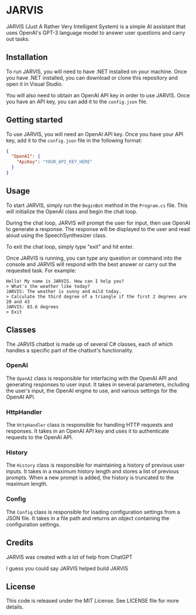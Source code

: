 
# JARVIS

JARVIS (Just A Rather Very Intelligent System) is a simple AI assistant that uses OpenAI's GPT-3 language model to answer user questions and carry out tasks.

## Installation

To run JARVIS, you will need to have .NET installed on your machine. Once you have .NET installed, you can download or clone this repository and open it in Visual Studio.

You will also need to obtain an OpenAI API key in order to use JARVIS. Once you have an API key, you can add it to the `config.json` file.

## Getting started

To use JARVIS, you will need an OpenAI API key. Once you have your API key, add it to the `config.json` file in the following format:

```json
{
  "OpenAI": {
    "ApiKey": "YOUR_API_KEY_HERE"
  }
}
```

## Usage

To start JARVIS, simply run the `BeginBot` method in the `Program.cs` file. This will initialize the OpenAI class and begin the chat loop.

During the chat loop, JARVIS will prompt the user for input, then use OpenAI to generate a response. The response will be displayed to the user and read aloud using the SpeechSynthesizer class.

To exit the chat loop, simply type "exit" and hit enter.

Once JARVIS is running, you can type any question or command into the console and JARVIS will respond with the best answer or carry out the requested task. For example:

```
Hello! My name is JARVIS. How can I help you?
> What's the weather like today?
JARVIS: The weather is sunny and mild today.
> Calculate the third degree of a triangle if the first 2 degrees are 20 and 43
JARVIS: 83.6 degrees
> Exit
```

## Classes

The JARVIS chatbot is made up of several C# classes, each of which handles a specific part of the chatbot's functionality.

### OpenAI

The `OpenAI` class is responsible for interfacing with the OpenAI API and generating responses to user input. It takes in several parameters, including the user's input, the OpenAI engine to use, and various settings for the OpenAI API.

### HttpHandler

The `HttpHandler` class is responsible for handling HTTP requests and responses. It takes in an OpenAI API key and uses it to authenticate requests to the OpenAI API.

### History

The `History` class is responsible for maintaining a history of previous user inputs. It takes in a maximum history length and stores a list of previous prompts. When a new prompt is added, the history is truncated to the maximum length.

### Config

The `Config` class is responsible for loading configuration settings from a JSON file. It takes in a file path and returns an object containing the configuration settings.

## Credits

JARVIS was created with a lot of help from ChatGPT

I guess you could say JARVIS helped build JARVIS

## License

This code is released under the MIT License. See LICENSE file for more details.